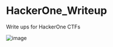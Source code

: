 # HackerOne_Writeup
Write ups for HackerOne CTFs


![image](https://user-images.githubusercontent.com/113462727/189963165-b8ce34b8-c830-45ca-8a62-6f6c0e08d50d.png)

